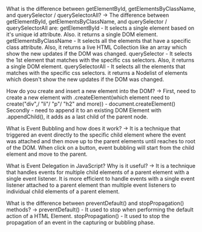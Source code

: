 What is the difference between getElementById, getElementsByClassName, and querySelector / querySelectorAll?
-> The difference between getElementById, getElementsByClassName, and querySelector / querySelectorAll are:
getElementById - It selects a single element based on it's unique id attribute. Also. it returns a single DOM element.
getElementsByClassName - It selects all the elements that have a specific class attribute. Also, it returns a live HTML Collection like an array which show the new updates if the DOM was changed.
querySelector - It selects the 1st element that matches with the specific css selectors. Also, it returns a single DOM element. 
querySelectorAll - It selects all the elements that matches with the specific css selectors. it returns a Nodelist of elements which doesn't show the new updates if the DOM was changed.

How do you create and insert a new element into the DOM?
-> First, need to create a new element with .createElement(which element need to create("div",/ "li"/ "p"/ "h2" and more)) - document.createElement()
Secondly - need to append it to an existing DOM Element with .appendChild(), it adds as a last child of the parent node.

What is Event Bubbling and how does it work?
-> It is a technique that triggered an event directly to the specific child element where the event was attached and then move up to the parent elements until reaches to root of the DOM.                                                                                                                  When click on a button, event bubbling will start from the child element and move to the parent.

What is Event Delegation in JavaScript? Why is it useful?
-> It is a technique that handles events for multiple child elements of a parent element with a single event listener.
It is more efficient to handle events with a single event listener attached to a parent element than multiple event listeners to individual child elements of a parent element.

What is the difference between preventDefault() and stopPropagation() methods?
-> preventDefault() - It used to stop when performing the default action of a HTML Element.
stopPropagation() - It used to stop the propagation of an event in the capturing or bubbling phase.